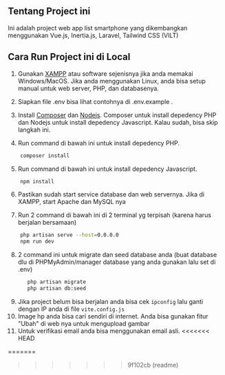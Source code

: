 
## Tentang Project ini

Ini adalah project web app list smartphone yang dikembangkan menggunakan Vue.js, Inertia.js, Laravel, Tailwind CSS (VILT)

## Cara Run Project ini di Local
1. Gunakan [XAMPP](https://www.apachefriends.org/) atau software sejenisnya jika anda memakai Windows/MacOS. Jika anda menggunakan Linux, anda bisa setup manual untuk web server, PHP, dan databasenya.

2. Siapkan file .env bisa lihat contohnya di .env.example .

3. Install [Composer](https://getcomposer.org/download/) dan [Nodejs](https://nodejs.org/en/download/). Composer untuk install depedency PHP dan Nodejs untuk install depedency Javascript. Kalau sudah, bisa skip langkah ini.

4. Run command di bawah ini untuk install depedency PHP. 
```bash
    composer install
```

5. Run command di bawah ini untuk install depedency Javascript. 
```bash
    npm install
```
6. Pastikan sudah start service database dan web servernya. Jika di XAMPP, start Apache dan MySQL nya

7. Run 2 command di bawah ini di 2 terminal yg terpisah (karena harus berjalan bersamaan)
```bash
    php artisan serve --host=0.0.0.0
    npm run dev
```
8. 2 command ini untuk migrate dan seed database anda (buat database dlu di PHPMyAdmin/manager database yang anda gunakan lalu set di .env)
   ```bash
      php artisan migrate
      php artisan db:seed 
   ```
9. Jika project belum bisa berjalan anda bisa cek ```ipconfig``` lalu ganti dengan IP anda di file ```vite.config.js```
10. Image hp anda bisa cari sendiri di internet. Anda bisa gunakan fitur "Ubah" di web nya untuk mengupload gambar
11. Untuk verifikasi email anda bisa menggunakan email asli.
<<<<<<< HEAD

=======
>>>>>>> 9f102cb (readme)
